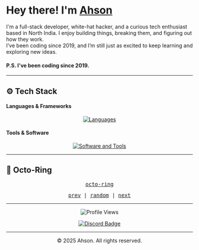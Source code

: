 # Hey there! I'm [Ahson](https://ahson01.github.io)

I'm a full-stack developer, white-hat hacker, and a curious tech enthusiast based in North India. I enjoy building things, breaking them, and figuring out how they work.  
I’ve been coding since 2019, and I’m still just as excited to keep learning and exploring new ideas.

#### P.S. I've been coding since 2019.

---

## ⚙️ Tech Stack

#### Languages & Frameworks
<div align="center">
  <a href="https://skillicons.dev" target="_blank">
    <img src="https://skillicons.dev/icons?i=js,python,java,cpp,r,ruby,rust,html,css,tailwind,jquery,react,nodejs,django,dotnet&theme=dark" alt="Languages" />
  </a>
</div>

#### Tools & Software
<div align="center">
  <a href="https://skillicons.dev" target="_blank">
    <img src="https://skillicons.dev/icons?i=docker,figma,vim,github,git,postman&theme=dark" alt="Software and Tools" />
  </a>
</div>

---

## 🔗 Octo-Ring

<p align="center">
  <samp>
    <a href="https://octo-ring.com/">octo-ring</a>
  </samp>
</p>

<p align="center">
  <samp>
    <a href="https://octo-ring.com/p/ahson01/prev">prev</a> |
    <a href="https://octo-ring.com/p/ahson01/random">random</a> |
    <a href="https://octo-ring.com/p/ahson01/next">next</a>
  </samp>
</p>

---

<p align="center">
  <img src="https://komarev.com/ghpvc/?username=ahson01&style=for-the-badge" alt="Profile Views">
</p>

<p align="center">
  <a href="https://discord.com/users/1358124434732613862">
    <img src="http://dcbadge.limes.pink/api/shield/1358124434732613862?theme=discord-inverted" alt="Discord Badge">
  </a>
</p>

---

<footer align="center">
  <p>&copy; 2025 Ahson. All rights reserved.</p>
</footer>
